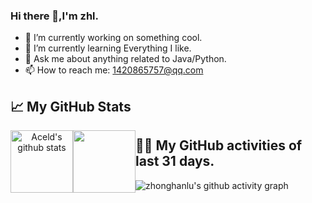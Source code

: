 ### Hi there 👋,I'm zhl.

- 🔭 I’m currently working on something cool.
- 🌱 I’m currently learning Everything I like.
- 💬 Ask me about anything related to Java/Python.
- 📫 How to reach me: 1420865757@qq.com </br>

## 📈 My GitHub Stats

<p align="center">
    <img align="center" height="100px" style="float: left" src="https://github-readme-stats-xcanwin.vercel.app/api?username=zhonghanlu&show_icons=true&theme=algolia&hide=contribs,prs" alt="Aceld's github stats" /> 
    <img align="center" height="100px" style="float: left" src="https://github-readme-stats-xcanwin.vercel.app/api/top-langs/?username=zhonghanlu&hide=HTML,Shell&layout=compact&theme=algolia" />
</p>

## 👨‍💻 My GitHub activities of last 31 days.

![zhonghanlu's github activity graph](https://github-readme-activity-graph.vercel.app/graph?username=zhonghanlu&theme=react-dark&area=true&custom_title=Alex%20Pu's%20Contribution%20Graph)

